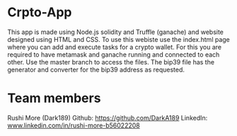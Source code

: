 # Crpto-App
This app is made using Node.js solidity and Truffle (ganache) and website designed using HTML and CSS. To use this webiste use the index.html page where you can add and execute tasks for a crypto wallet. For this you are required to have metamask and ganache running and connected to each other. Use the master branch to access the files. The bip39 file has the generator and converter for the bip39 address as requested.

# Team members
Rushi More (Dark189)
Github: https://github.com/DarkA189
LinkedIn: www.linkedin.com/in/rushi-more-b56022208
